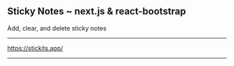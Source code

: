## Sticky Notes ~ next.js & react-bootstrap ##

Add, clear, and delete sticky notes

---------------------------

https://stickits.app/

---------------------------
